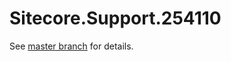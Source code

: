 # Sitecore.Support.254110

See [master branch](https://github.com/sitecoresupport/Sitecore.Support.254110) for details.